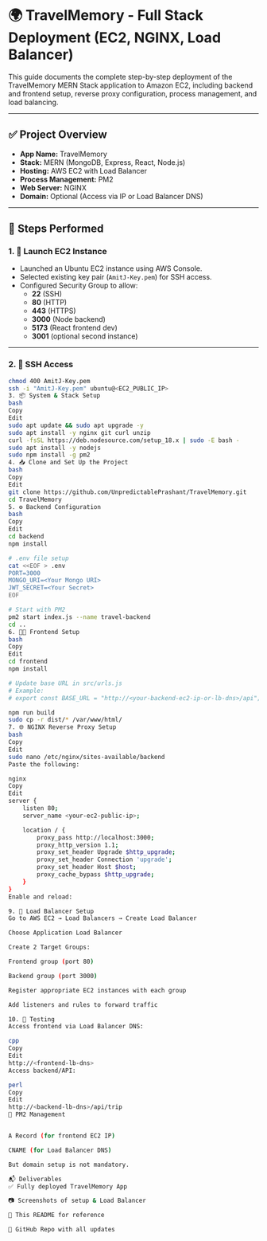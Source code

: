 # 🌍 TravelMemory - Full Stack Deployment (EC2, NGINX, Load Balancer)

This guide documents the complete step-by-step deployment of the TravelMemory MERN Stack application to Amazon EC2, including backend and frontend setup, reverse proxy configuration, process management, and load balancing.

---

## ✅ Project Overview

- **App Name:** TravelMemory
- **Stack:** MERN (MongoDB, Express, React, Node.js)
- **Hosting:** AWS EC2 with Load Balancer
- **Process Management:** PM2
- **Web Server:** NGINX
- **Domain:** Optional (Access via IP or Load Balancer DNS)

---

## 🔧 Steps Performed

### 1. 🚀 Launch EC2 Instance

- Launched an Ubuntu EC2 instance using AWS Console.
- Selected existing key pair (`AmitJ-Key.pem`) for SSH access.
- Configured Security Group to allow:
  - **22** (SSH)
  - **80** (HTTP)
  - **443** (HTTPS)
  - **3000** (Node backend)
  - **5173** (React frontend dev)
  - **3001** (optional second instance)

---

### 2. 🔐 SSH Access

```bash
chmod 400 AmitJ-Key.pem
ssh -i "AmitJ-Key.pem" ubuntu@<EC2_PUBLIC_IP>
3. 📦 System & Stack Setup
bash
Copy
Edit
sudo apt update && sudo apt upgrade -y
sudo apt install -y nginx git curl unzip
curl -fsSL https://deb.nodesource.com/setup_18.x | sudo -E bash -
sudo apt install -y nodejs
sudo npm install -g pm2
4. 📥 Clone and Set Up the Project
bash
Copy
Edit
git clone https://github.com/UnpredictablePrashant/TravelMemory.git
cd TravelMemory
5. ⚙️ Backend Configuration
bash
Copy
Edit
cd backend
npm install

# .env file setup
cat <<EOF > .env
PORT=3000
MONGO_URI=<Your Mongo URI>
JWT_SECRET=<Your Secret>
EOF

# Start with PM2
pm2 start index.js --name travel-backend
cd ..
6. 🧑‍💻 Frontend Setup
bash
Copy
Edit
cd frontend
npm install

# Update base URL in src/urls.js
# Example:
# export const BASE_URL = "http://<your-backend-ec2-ip-or-lb-dns>/api";

npm run build
sudo cp -r dist/* /var/www/html/
7. 🌐 NGINX Reverse Proxy Setup
bash
Copy
Edit
sudo nano /etc/nginx/sites-available/backend
Paste the following:

nginx
Copy
Edit
server {
    listen 80;
    server_name <your-ec2-public-ip>;

    location / {
        proxy_pass http://localhost:3000;
        proxy_http_version 1.1;
        proxy_set_header Upgrade $http_upgrade;
        proxy_set_header Connection 'upgrade';
        proxy_set_header Host $host;
        proxy_cache_bypass $http_upgrade;
    }
}
Enable and reload:

9. 🔁 Load Balancer Setup
Go to AWS EC2 → Load Balancers → Create Load Balancer

Choose Application Load Balancer

Create 2 Target Groups:

Frontend group (port 80)

Backend group (port 3000)

Register appropriate EC2 instances with each group

Add listeners and rules to forward traffic

10. 🧪 Testing
Access frontend via Load Balancer DNS:

cpp
Copy
Edit
http://<frontend-lb-dns>
Access backend/API:

perl
Copy
Edit
http://<backend-lb-dns>/api/trip
🧼 PM2 Management


A Record (for frontend EC2 IP)

CNAME (for Load Balancer DNS)

But domain setup is not mandatory.

📬 Deliverables
✅ Fully deployed TravelMemory App

📷 Screenshots of setup & Load Balancer

📝 This README for reference

🔗 GitHub Repo with all updates


